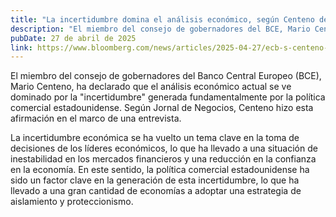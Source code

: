 ```yaml
---
title: "La incertidumbre domina el análisis económico, según Centeno del BCE"
description: "El miembro del consejo de gobernadores del BCE, Mario Centeno, atribuye la incertidumbre a la política comercial estadounidense."
pubDate: 27 de abril de 2025
link: https://www.bloomberg.com/news/articles/2025-04-27/ecb-s-centeno-says-uncertainty-is-dominating-economic-analysis
---
```


El miembro del consejo de gobernadores del Banco Central Europeo (BCE), Mario Centeno, ha declarado que el análisis económico actual se ve dominado por la "incertidumbre" generada fundamentalmente por la política comercial estadounidense. Según Jornal de Negocios, Centeno hizo esta afirmación en el marco de una entrevista.

La incertidumbre económica se ha vuelto un tema clave en la toma de decisiones de los líderes económicos, lo que ha llevado a una situación de inestabilidad en los mercados financieros y una reducción en la confianza en la economía. En este sentido, la política comercial estadounidense ha sido un factor clave en la generación de esta incertidumbre, lo que ha llevado a una gran cantidad de economías a adoptar una estrategia de aislamiento y proteccionismo.